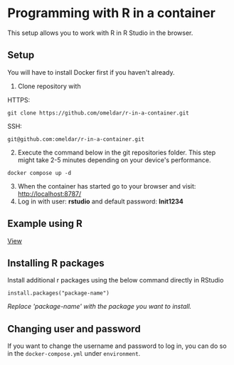 # Programming with R in a container

This setup allows you to work with R in R Studio in the browser.

## Setup

You will have to install Docker first if you haven't already.

1. Clone repository with

HTTPS:

```
git clone https://github.com/omeldar/r-in-a-container.git
```

SSH:

```
git@github.com:omeldar/r-in-a-container.git
```

2. Execute the command below in the git repositories folder. This step might take 2-5 minutes depending on your device's performance.

```
docker compose up -d
```

3. When the container has started go to your browser and visit: [http://localhost:8787/](http://localhost:8787/)
4. Log in with user: **rstudio** and default password: **Init1234**

## Example using R

[View](EXAMPLE.md)

## Installing R packages

Install additional r packages using the below command directly in RStudio

```
install.packages("package-name")
```

_Replace 'package-name' with the package you want to install._

## Changing user and password

If you want to change the username and password to log in, you can do so in the `docker-compose.yml` under `environment`.
